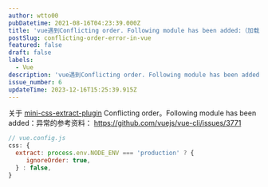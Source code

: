 ```yaml
---
author: wtto00
pubDatetime: 2021-08-16T04:23:39.000Z
title: 'vue遇到Conflicting order. Following module has been added:（加载顺序冲突）'
postSlug: conflicting-order-error-in-vue
featured: false
draft: false
labels:
  - Vue
description: 'vue遇到Conflicting order. Following module has been added:（加载顺序冲突）'
issue_number: 6
updateTime: 2023-12-16T15:25:39.915Z
---
```


关于 [mini-css-extract-plugin](https://www.npmjs.com/package/mini-css-extract-plugin) Conflicting order。Following module has been added：异常的参考资料：
<https://github.com/vuejs/vue-cli/issues/3771>

```js
// vue.config.js
css: {
  extract: process.env.NODE_ENV === 'production' ? {
     ignoreOrder: true,
  } : false,
}
```
